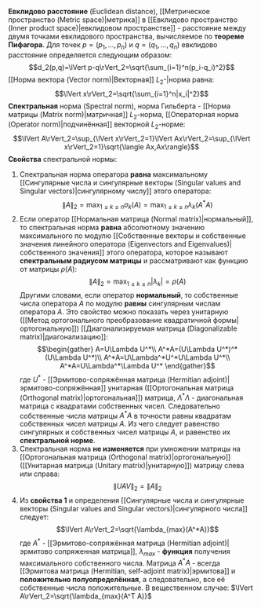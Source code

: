 **Евклидово расстояние** (Euclidean distance), [[Метрическое пространство (Metric space)|метрика]] в [[Евклидово пространство (Inner product space)|евклидовом пространстве]] - расстояние между двумя точками евклидового пространства, вычисляемое по **теореме Пифагора**. Для точек $p=(p_1,\dots,p_n)$ и $q=(q_1,\dots,q_n)$ евклидово расстояние определяется следующим образом:$$d_2(p,q)=\lVert p-q\rVert_2=\sqrt{\sum_{i=1}^n(p_i-q_i)^2}$$[[Норма вектора (Vector norm)|Векторная]] $L_2$-|норма равна:$$\lVert x\rVert_2=\sqrt{\sum_{i=1}^n|x_i|^2}$$**Спектральная** норма (Spectral norm), норма Гильберта - [[Норма матрицы (Matrix norm)|матричная]] $L_2$-норма, [[Операторная норма (Operator norm)|подчинённая]] векторной $L_2$-норме: $$\lVert A\rVert_2=\sup_{\lVert x\rVert_2=1}\lVert Ax\rVert_2=\sup_{\lVert x\rVert_2=1}\sqrt{\langle Ax,Ax\rangle}$$**Свойства** спектральной нормы:
1. Спектральная норма оператора **равна** максимальному [[Сингулярные числа и сингулярные векторы (Singular values and Singular vectors)|сингулярному числу]] этого оператора:$$\lVert A\rVert_2=\max_{1 \leq k \leq n}\sigma_k(A)=\max_{1 \leq k \leq n}\lambda_k(A^*A)$$
2. Если оператор [[Нормальная матрица (Normal matrix)|нормальный]], то спектральная норма **равна** абсолютному значению максимального по модулю [[Собственные векторы и собственные значения линейного оператора (Eigenvectors and Eigenvalues)|собственного значения]] этого оператора, которое называют **спектральным радиусом матрицы** и рассматривают как функцию от матрицы $\rho(A)$:$$\lVert A\rVert_2=\max_{1 \leq k \leq n}|\lambda_k|=\rho(A)$$Другими словами, если оператор **нормальный**, то собственные числа оператора $A$ по модулю **равны** сингулярным числам оператора $A$. Это свойство можно показать через унитарную ([[Метод ортогонального преобразование квадратичной формы|ортогональную]]) [[Диагонализируемая матрица (Diagonalizable matrix)|диагонализацию]]:$$\begin{gather}
   A=U\Lambda U^*\\
   A^*A=(U\Lambda U^*)^*(U\Lambda U^*)\\
   A^*A=U\Lambda^*U^*U\Lambda U^*\\
   A^*A=U\Lambda^*\Lambda U^*
   \end{gather}$$где $U^*$ - [[Эрмитово-сопряжённая матрица (Hermitian adjoint)|эрмитово-сопряжённая]] унитарная ([[Ортогональная матрица (Orthogonal matrix)|ортогональная]]) матрица, $\Lambda^*\Lambda$ - диагональная матрица с квадратами собственных чисел. Следовательно собственные числа матрицы $A^*A$ в точности равны квадратам собственных чисел матрицы $A$. Из чего следует равенство сингулярных и собственных чисел матрицы $A$, и равенство их **спектральной норме**.
3. Спектральная норма **не изменяется** при умножении матрицы на [[Ортогональная матрица (Orthogonal matrix)|ортогональную]] ([[Унитарная матрица (Unitary matrix)|унитарную]]) матрицу слева или справа:$$\lVert UAV \rVert_2=\lVert A\rVert_2$$
4. Из **свойства 1** и определения [[Сингулярные числа и сингулярные векторы (Singular values and Singular vectors)|сингулярного числа]] следует:$$\lVert A\rVert_2=\sqrt{\lambda_{max}(A^*A)}$$где $A^*$ - [[Эрмитово-сопряжённая матрица (Hermitian adjoint)|эрмитово сопряженная матрица]], $\lambda_{max}$ - **функция** получения максимального собственного числа. Матрица $A^*A$ - всегда [[Эрмитова матрица (Hermitian, self-adjoint matrix)|эрмитова]] и **положительно полуопределённая**, а следовательно, все её собственные числа положительные.
   В вещественном случае: $\lVert A\rVert_2=\sqrt{\lambda_{max}(A^T A)}$